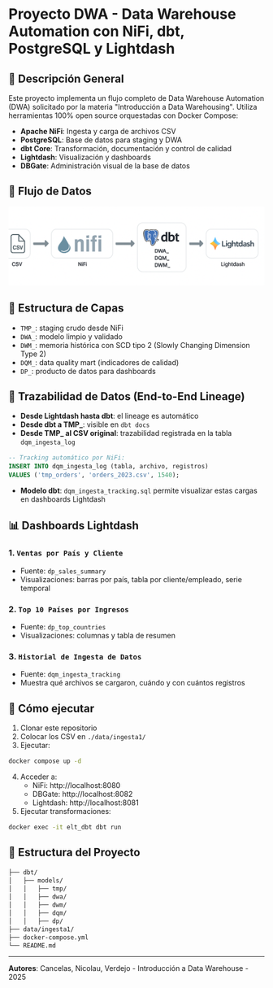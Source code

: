 # Proyecto DWA - Data Warehouse Automation con NiFi, dbt, PostgreSQL y Lightdash

## 📌 Descripción General
Este proyecto implementa un flujo completo de Data Warehouse Automation (DWA) solicitado por la materia "Introducción a Data Warehousing". Utiliza herramientas 100% open source orquestadas con Docker Compose:

- **Apache NiFi**: Ingesta y carga de archivos CSV
- **PostgreSQL**: Base de datos para staging y DWA
- **dbt Core**: Transformación, documentación y control de calidad
- **Lightdash**: Visualización y dashboards
- **DBGate**: Administración visual de la base de datos

## 🔄 Flujo de Datos

![Flujo del DWA](./docs/flujo-dwa.png)

## 🧱 Estructura de Capas
- `TMP_`: staging crudo desde NiFi
- `DWA_`: modelo limpio y validado
- `DWM_`: memoria histórica con SCD tipo 2 (Slowly Changing Dimension Type 2)
- `DQM_`: data quality mart (indicadores de calidad)
- `DP_`: producto de datos para dashboards

## 🧭 Trazabilidad de Datos (End-to-End Lineage)

- **Desde Lightdash hasta dbt**: el lineage es automático
- **Desde dbt a TMP_**: visible en `dbt docs`
- **Desde TMP_ al CSV original**: trazabilidad registrada en la tabla `dqm_ingesta_log`

```sql
-- Tracking automático por NiFi:
INSERT INTO dqm_ingesta_log (tabla, archivo, registros)
VALUES ('tmp_orders', 'orders_2023.csv', 1540);
```

- **Modelo dbt**: `dqm_ingesta_tracking.sql` permite visualizar estas cargas en dashboards Lightdash

## 📊 Dashboards Lightdash

### 1. `Ventas por País y Cliente`
- Fuente: `dp_sales_summary`
- Visualizaciones: barras por país, tabla por cliente/empleado, serie temporal

### 2. `Top 10 Países por Ingresos`
- Fuente: `dp_top_countries`
- Visualizaciones: columnas y tabla de resumen

### 3. `Historial de Ingesta de Datos`
- Fuente: `dqm_ingesta_tracking`
- Muestra qué archivos se cargaron, cuándo y con cuántos registros

## 🚀 Cómo ejecutar
1. Clonar este repositorio
2. Colocar los CSV en `./data/ingesta1/`
3. Ejecutar:
```bash
docker compose up -d
```
4. Acceder a:
   - NiFi: http://localhost:8080
   - DBGate: http://localhost:8082
   - Lightdash: http://localhost:8081
5. Ejecutar transformaciones:
```bash
docker exec -it elt_dbt dbt run
```

## 📂 Estructura del Proyecto
```
├── dbt/
│   ├── models/
│   │   ├── tmp/
│   │   ├── dwa/
│   │   ├── dwm/
│   │   ├── dqm/
│   │   ├── dp/
├── data/ingesta1/
├── docker-compose.yml
└── README.md
```

---

**Autores**: Cancelas, Nicolau, Verdejo - Introducción a Data Warehouse - 2025


